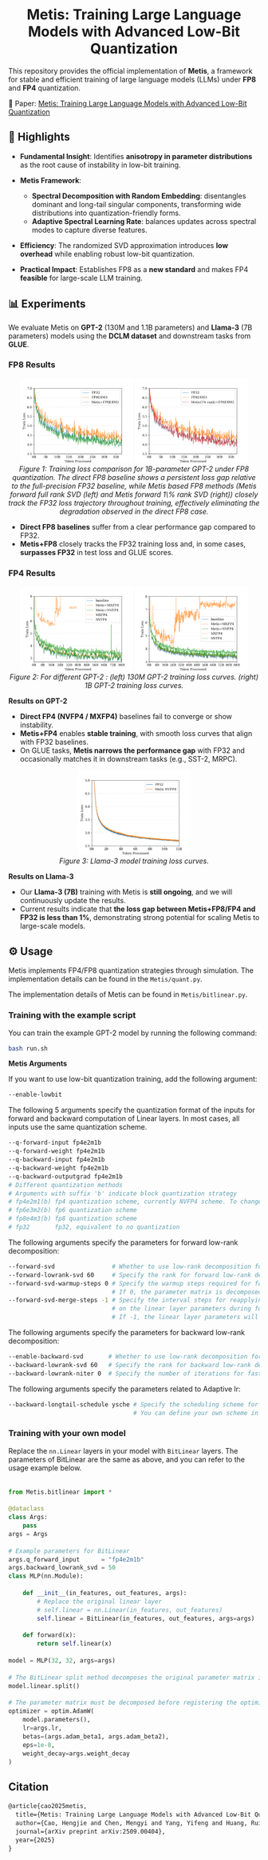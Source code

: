 
# <center> Metis: Training Large Language Models with Advanced Low-Bit Quantization </center>

This repository provides the official implementation of **Metis**, a framework for stable and efficient training of large language models (LLMs) under **FP8** and **FP4** quantization.

📄 Paper: [Metis: Training Large Language Models with Advanced Low-Bit Quantization](https://arxiv.org/abs/2509.00404)

## 🔑 Highlights

* **Fundamental Insight**: Identifies **anisotropy in parameter distributions** as the root cause of instability in low-bit training.
* **Metis Framework**:

  * **Spectral Decomposition with Random Embedding**: disentangles dominant and long-tail singular components, transforming wide distributions into quantization-friendly forms.
  * **Adaptive Spectral Learning Rate**: balances updates across spectral modes to capture diverse features.
  
* **Efficiency**: The randomized SVD approximation introduces **low overhead** while enabling robust low-bit quantization.
* **Practical Impact**: Establishes FP8 as a **new standard** and makes FP4 **feasible** for large-scale LLM training.



## 📊 Experiments

We evaluate Metis on **GPT-2** (130M and 1.1B parameters) and **Llama-3** (7B parameters) models using the **DCLM dataset** and downstream tasks from **GLUE**.

### FP8 Results

<p align="center">
  <img src="assert/fp8-loss-1.png" alt="Figure 1a" width="45%"/>
  <img src="assert/fp8-loss-2.png" alt="Figure 1b" width="45%"/>
  <br>
  <em>Figure 1: Training loss comparison for 1B-parameter GPT-2 under FP8 quantization. The direct FP8 baseline shows a persistent loss gap relative to the full-precision FP32 baseline, while Metis based FP8 methods (Metis forward full rank SVD (left) and Metis forward 1\% rank SVD (right)) closely track the FP32 loss trajectory throughout training, effectively eliminating the degradation observed in the direct FP8 case. </em>
</p>

* **Direct FP8 baselines** suffer from a clear performance gap compared to FP32.
* **Metis+FP8** closely tracks the FP32 training loss and, in some cases, **surpasses FP32** in test loss and GLUE scores.

### FP4 Results

<p align="center">
  <img src="assert/0p13b-loss.png" alt="Figure 2a" width="45%"/>
  <img src="assert/1p1b-loss.png" alt="Figure 2b" width="45%"/>
  <br>
  <em>Figure 2: For different GPT-2 : (left) 130M GPT-2 training loss curves. (right) 1B GPT-2 training loss curves. </em>
</p>

**Results on GPT-2**

* **Direct FP4 (NVFP4 / MXFP4)** baselines fail to converge or show instability.
* **Metis+FP4** enables **stable training**, with smooth loss curves that align with FP32 baselines.
* On GLUE tasks, **Metis narrows the performance gap** with FP32 and occasionally matches it in downstream tasks (e.g., SST-2, MRPC).

<p align="center">
  <img src="assert/llama-loss.png" alt="Figure 3" width="45%"/>
  <br>
  <em>Figure 3: Llama-3 model training loss curves. </em>
</p>

**Results on Llama-3**

* Our **Llama-3 (7B)** training with Metis is **still ongoing**, and we will continuously update the results.  
* Current results indicate that **the loss gap between Metis+FP8/FP4 and FP32 is less than 1%**, demonstrating strong potential for scaling Metis to large-scale models.  





## ⚙️ Usage

Metis implements FP4/FP8 quantization strategies through simulation. The implementation details can be found in the ```Metis/quant.py```.

The implementation details of Metis can be found in ```Metis/bitlinear.py```.



### Training with the example script
You can train the example GPT-2 model by running the following command:

```bash
bash run.sh
````

**Metis Arguments**

If you want to use low-bit quantization training, add the following argument:

```bash
--enable-lowbit
```

The following 5 arguments specify the quantization format of the inputs for forward and backward computation of Linear layers. In most cases, all inputs use the same quantization scheme.

```bash
--q-forward-input fp4e2m1b 
--q-forward-weight fp4e2m1b 
--q-backward-input fp4e2m1b 
--q-backward-weight fp4e2m1b 
--q-backward-outputgrad fp4e2m1b 
# Different quantization methods
# Arguments with suffix 'b' indicate block quantization strategy
# fp4e2m1(b) fp4 quantization scheme, currently NVFP4 scheme. To change, modify in Metis/quant.py
# fp6e3m2(b) fp6 quantization scheme
# fp8e4m3(b) fp8 quantization scheme
# fp32       fp32, equivalent to no quantization
```

The following arguments specify the parameters for forward low-rank decomposition:

```bash
--forward-svd                # Whether to use low-rank decomposition for forward computation
--forward-lowrank-svd 60     # Specify the rank for forward low-rank decomposition, default -1 means full decomposition
--forward-svd-warmup-steps 0 # Specify the warmup steps required for forward low-rank decomposition, default 5000
                             # If 0, the parameter matrix is decomposed into low-rank form at initialization
--forward-svd-merge-steps -1 # Specify the interval steps for reapplying low-rank decomposition 
                             # on the linear layer parameters during forward propagation.
                             # If -1, the linear layer parameters will not be decomposed again
```

The following arguments specify the parameters for backward low-rank decomposition:

```bash
--enable-backward-svd       # Whether to use low-rank decomposition for backward computation
--backward-lowrank-svd 60   # Specify the rank for backward low-rank decomposition, default -1 means full decomposition
--backward-lowrank-niter 0  # Specify the number of iterations for fast low-rank decomposition, default 2
```

The following arguments specify the parameters related to Adaptive lr:

```bash
--backward-longtail-schedule ysche # Specify the scheduling scheme for Adaptive lr.
                                   # You can define your own scheme in Metis/bitlinear.py
```



### Training with your own model

Replace the `nn.Linear` layers in your model with `BitLinear` layers. The parameters of BitLinear are the same as above, and you can refer to the usage example below.

```python

from Metis.bitlinear import *

@dataclass
class Args:
    pass
args = Args

# Example parameters for BitLinear
args.q_forward_input      = "fp4e2m1b"
args.backward_lowrank_svd = 50
class MLP(nn.Module):

    def __init__(in_features, out_features, args):
        # Replace the original linear layer
        # self.linear = nn.Linear(in_features, out_features)
        self.linear = BitLinear(in_features, out_features, args=args)

    def forward(x):
        return self.linear(x)

model = MLP(32, 32, args=args)

# The BitLinear split method decomposes the original parameter matrix into low-rank form: W_R + U_r @ S_r @ V_r
model.linear.split()

# The parameter matrix must be decomposed before registering the optimizer
optimizer = optim.AdamW(
    model.parameters(), 
    lr=args.lr, 
    betas=(args.adam_beta1, args.adam_beta2), 
    eps=1e-8, 
    weight_decay=args.weight_decay
)  
```

## Citation
```latex
@article{cao2025metis,
  title={Metis: Training Large Language Models with Advanced Low-Bit Quantization},
  author={Cao, Hengjie and Chen, Mengyi and Yang, Yifeng and Huang, Ruijun and Dong, Fang and Zhou, Jixian and Chen, Anrui and Dong, Mingzhi and Wang, Yujiang and Hou, Jinlong and others},
  journal={arXiv preprint arXiv:2509.00404},
  year={2025}
}
```

